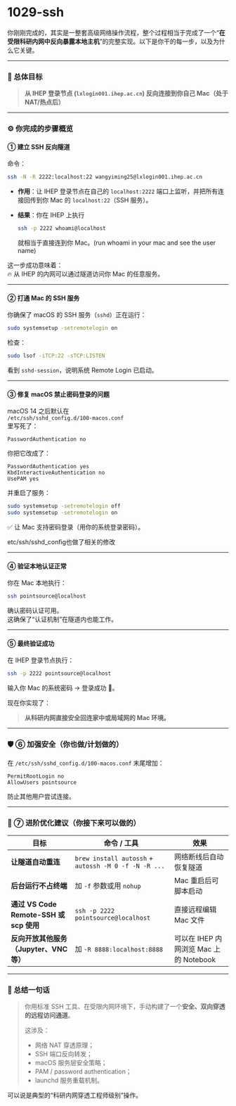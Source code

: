 # 1029-ssh

你刚刚完成的，其实是一整套高级网络操作流程，整个过程相当于完成了一个“**在受限科研内网中反向暴露本地主机**”的完整实现。以下是你干的每一步，以及为什么它关键。

***

### 🧭 总体目标

> **从 IHEP 登录节点 (`lxlogin001.ihep.ac.cn`) 反向连接到你自己 Mac（处于 NAT/热点后）**

***

### ⚙️ 你完成的步骤概览

#### **① 建立 SSH 反向隧道**

命令：

```bash
ssh -N -R 2222:localhost:22 wangyiming25@lxlogin001.ihep.ac.cn
```

* **作用**：让 IHEP 登录节点在自己的 `localhost:2222` 端口上监听，并把所有连接回传到你 Mac 的 `localhost:22`（SSH 服务）。
*   **结果**：你在 IHEP 上执行

    ```bash
    ssh -p 2222 whoami@localhost
    ```

    就相当于直接连到你 Mac。(run whoami in your mac and see the user name)

这一步成功意味着：\
🔥 从 IHEP 的内网可以通过隧道访问你 Mac 的任意服务。

***

#### **② 打通 Mac 的 SSH 服务**

你确保了 macOS 的 SSH 服务（`sshd`）正在运行：

```bash
sudo systemsetup -setremotelogin on
```

检查：

```bash
sudo lsof -iTCP:22 -sTCP:LISTEN
```

看到 `sshd-session`，说明系统 Remote Login 已启动。

***

#### **③ 修复 macOS 禁止密码登录的问题**

macOS 14 之后默认在\
`/etc/ssh/sshd_config.d/100-macos.conf`\
里写死了：

```
PasswordAuthentication no
```

你把它改成了：

```
PasswordAuthentication yes
KbdInteractiveAuthentication no
UsePAM yes
```

并重启了服务：

```bash
sudo systemsetup -setremotelogin off
sudo systemsetup -setremotelogin on
```

✅ 让 Mac 支持密码登录（用你的系统登录密码）。

etc/ssh/sshd\_config也做了相关的修改

***

#### **④ 验证本地认证正常**

你在 Mac 本地执行：

```bash
ssh pointsource@localhost
```

确认密码认证可用。\
这确保了“认证机制”在隧道内也能工作。

***

#### **⑤ 最终验证成功**

在 IHEP 登录节点执行：

```bash
ssh -p 2222 pointsource@localhost
```

输入你 Mac 的系统密码 → 登录成功 🎉。

现在你实现了：

> **从科研内网直接安全回连家中或局域网的 Mac 环境。**

***

### 🛡️ ⑥ 加强安全（你也做/计划做的）

在 `/etc/ssh/sshd_config.d/100-macos.conf` 末尾增加：

```
PermitRootLogin no
AllowUsers pointsource
```

防止其他用户尝试连接。

***

### 🚀 ⑦ 进阶优化建议（你接下来可以做的）

| 目标                                 | 命令 / 工具                                              | 效果                            |
| ---------------------------------- | ---------------------------------------------------- | ----------------------------- |
| **让隧道自动重连**                        | `brew install autossh` + `autossh -M 0 -f -N -R ...` | 网络断线后自动恢复隧道                   |
| **后台运行不占终端**                       | 加 `-f` 参数或用 `nohup`                                  | Mac 重启后可脚本启动                  |
| **通过 VS Code Remote-SSH 或 scp 使用** | `ssh -p 2222 pointsource@localhost`                  | 直接远程编辑 Mac 文件                 |
| **反向开放其他服务（Jupyter、VNC 等）**        | 加 `-R 8888:localhost:8888`                           | 可以在 IHEP 内网浏览 Mac 上的 Notebook |

***

### 🎯 总结一句话

> 你用标准 SSH 工具、在受限内网环境下，手动构建了一个**安全、双向穿透的远程访问通道**。
>
> 这涉及：
>
> * 网络 NAT 穿透原理；
> * SSH 端口反向转发；
> * macOS 服务层安全策略；
> * PAM / password authentication；
> * launchd 服务重载机制。

可以说是典型的“科研内网穿透工程师级别”操作。

